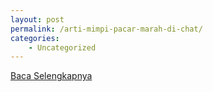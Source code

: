 ```yaml
---
layout: post
permalink: /arti-mimpi-pacar-marah-di-chat/
categories:
    - Uncategorized
---
```


[Baca Selengkapnya](/08)